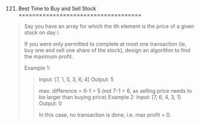 121. Best Time to Buy and Sell Stock
====================================

> Say you have an array for which the ith element is the price of a given stock on day i.
>
> If you were only permitted to complete at most one transaction (ie, buy one and sell one share of the stock), design an algorithm to find the maximum profit.
>
> Example 1:
> > Input: [7, 1, 5, 3, 6, 4]
> > Output: 5
> >
> >max. difference = 6-1 = 5 (not 7-1 = 6, as selling price needs to be larger than buying price)
> Example 2:
> > Input: [7, 6, 4, 3, 1]
> > Output: 0
> >
> > In this case, no transaction is done, i.e. max profit = 0.
